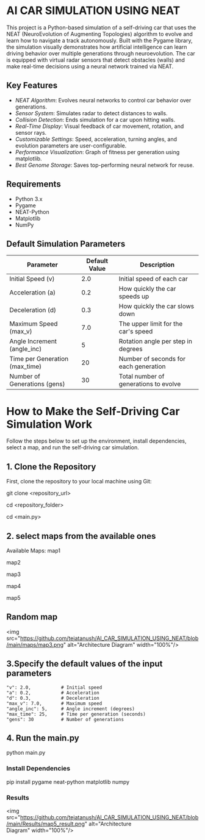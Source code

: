 # AI CAR SIMULATION USING NEAT

This project is a Python-based simulation of a self-driving car that uses the NEAT (NeuroEvolution of Augmenting Topologies) algorithm to evolve and learn how to navigate a track autonomously. Built with the Pygame library, the simulation visually demonstrates how artificial intelligence can learn driving behavior over multiple generations through neuroevolution. The car is equipped with virtual radar sensors that detect obstacles (walls) and make real-time decisions using a neural network trained via NEAT.

## Key Features

- *NEAT Algorithm*: Evolves neural networks to control car behavior over generations.
- *Sensor System*: Simulates radar to detect distances to walls.
- *Collision Detection*: Ends simulation for a car upon hitting walls.
- *Real-Time Display*: Visual feedback of car movement, rotation, and sensor rays.
- *Customizable Settings*: Speed, acceleration, turning angles, and evolution parameters are user-configurable.
- *Performance Visualization*: Graph of fitness per generation using matplotlib.
- *Best Genome Storage*: Saves top-performing neural network for reuse.

## Requirements

- Python 3.x
- Pygame
- NEAT-Python
- Matplotlib
- NumPy


## Default Simulation Parameters

| Parameter               | Default Value | Description                                  |
|------------------------|---------------|----------------------------------------------|
| Initial Speed (v)     | 2.0           | Initial speed of each car                    |
| Acceleration (a)      | 0.2           | How quickly the car speeds up                |
| Deceleration (d)      | 0.3           | How quickly the car slows down               |
| Maximum Speed (max_v) | 7.0           | The upper limit for the car's speed          |
| Angle Increment (angle_inc) | 5       | Rotation angle per step in degrees           |
| Time per Generation (max_time) | 20    | Number of seconds for each generation        |
| Number of Generations (gens) | 30      | Total number of generations to evolve        |


# How to Make the Self-Driving Car Simulation Work

Follow the steps below to set up the environment, install dependencies, select a map, and run the self-driving car simulation.

## 1. Clone the Repository

First, clone the repository to your local machine using Git:


git clone <repository_url>

cd <repository_folder>  

cd <main.py>

## 2. select maps from the available ones 
Available Maps:
map1

map2

map3

map4

map5
## Random map 
<img src="https://github.com/tejatanush/AI_CAR_SIMULATION_USING_NEAT/blob/main/maps/map3.png" alt="Architecture Diagram" width="100%"/>

## 3.Specify the default values of the input parameters

    "v": 2.0,           # Initial speed
    "a": 0.2,           # Acceleration
    "d": 0.3,           # Deceleration
    "max_v": 7.0,       # Maximum speed
    "angle_inc": 5,     # Angle increment (degrees)
    "max_time": 25,     # Time per generation (seconds) 
    "gens": 30          # Number of generations
 
## 4. Run the main.py
  python main.py
### Install Dependencies


pip install pygame neat-python matplotlib numpy


### Results
<img src="https://github.com/tejatanush/AI_CAR_SIMULATION_USING_NEAT/blob/main/Results/map5_result.png" alt="Architecture Diagram" width="100%"/>
